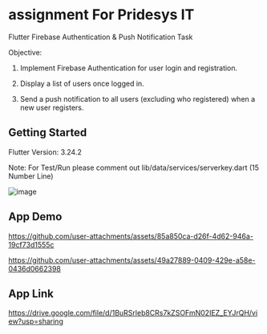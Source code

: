 # assignment For Pridesys IT

Flutter Firebase Authentication & Push Notification Task

Objective:
1. Implement Firebase Authentication for user login and registration.

2. Display a list of users once logged in.

3. Send a push notification to all users (excluding who registered) when a new user registers.


## Getting Started

Flutter Version: 3.24.2

Note: For Test/Run please comment out lib/data/services/serverkey.dart (15 Number Line)

![image](https://github.com/user-attachments/assets/28227d95-eae5-4178-a888-25d54af7f963)

## App Demo

https://github.com/user-attachments/assets/85a850ca-d26f-4d62-946a-19cf73d1555c


https://github.com/user-attachments/assets/49a27889-0409-429e-a58e-0436d0662398








## App Link

https://drive.google.com/file/d/1BuRSrleb8CRs7kZSOFmN02IEZ_EYJrQH/view?usp=sharing




